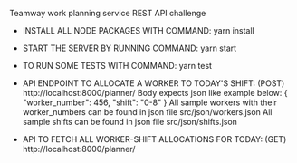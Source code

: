 Teamway work planning service REST API challenge

-   INSTALL ALL NODE PACKAGES WITH COMMAND: yarn install
-   START THE SERVER BY RUNNING COMMAND: yarn start
-   TO RUN SOME TESTS WITH COMMAND: yarn test

-   API ENDPOINT TO ALLOCATE A WORKER TO TODAY'S SHIFT: (POST) http://localhost:8000/planner/
    Body expects json like example below:
    {
    "worker_number": 456,
    "shift": "0-8"
    }
    All sample workers with their worker_numbers can be found in json file src/json/workers.json
    All sample shifts can be found in json file src/json/shifts.json

-   API TO FETCH ALL WORKER-SHIFT ALLOCATIONS FOR TODAY: (GET) http://localhost:8000/planner/
